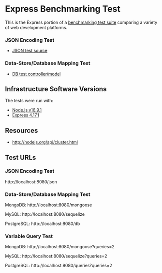 # Express Benchmarking Test

This is the Express portion of a [benchmarking test suite](../) comparing a variety of web development platforms.

### JSON Encoding Test

* [JSON test source](app.js)

### Data-Store/Database Mapping Test

* [DB test controller/model](app.js)

## Infrastructure Software Versions
The tests were run with:
* [Node.js v16.9.1](http://nodejs.org/)
* [Express 4.17.1](http://expressjs.com/)

## Resources
* http://nodejs.org/api/cluster.html

## Test URLs
### JSON Encoding Test

http://localhost:8080/json

### Data-Store/Database Mapping Test

MongoDB:
http://localhost:8080/mongoose

MySQL:
http://localhost:8080/sequelize

PostgreSQL:
http://localhost:8080/db

### Variable Query Test

MongoDB:
http://localhost:8080/mongoose?queries=2

MySQL:
http://localhost:8080/sequelize?queries=2

PostgreSQL:
http://localhost:8080/queries?queries=2
